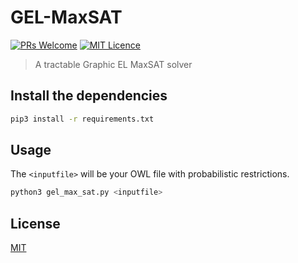 # GEL-MaxSAT
[![PRs Welcome](https://img.shields.io/badge/PRs-welcome-brightgreen.svg?style=flat-square)](http://makeapullrequest.com) [![MIT Licence](https://badges.frapsoft.com/os/mit/mit.png?v=103)](https://opensource.org/licenses/mit-license.php) 
> A tractable Graphic EL MaxSAT solver

## Install the dependencies
```bash
pip3 install -r requirements.txt
```

## Usage
The `<inputfile>` will be your OWL file with probabilistic restrictions. 

```bash
python3 gel_max_sat.py <inputfile>
```

## License
[MIT](https://choosealicense.com/licenses/mit/)